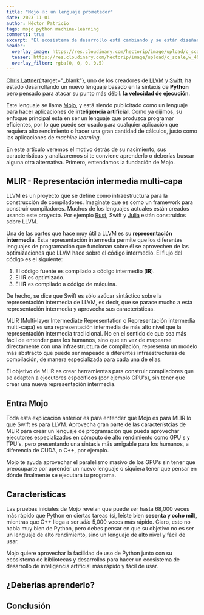 ```yaml
---
title: "Mojo 🔥: un lenguaje prometedor"
date: 2023-11-01
author: Héctor Patricio
tags: mojo python machine-learning
comments: true
excerpt: "El ecosistema de desarrollo está cambiando y se están diseñando nuevos lenguajes de programación y entornos de ejecución más adecuados para los problemas actuales. Hablemos de Mojo."
header:
  overlay_image: https://res.cloudinary.com/hectorip/image/upload/c_scale,w_1400/v1702275251/shubham-dhage-cLhjmsyby3Q-unsplash_ucy8y3.jpg
  teaser: https://res.cloudinary.com/hectorip/image/upload/c_scale,w_400/v1702275251/shubham-dhage-cLhjmsyby3Q-unsplash_ucy8y3.jpg
  overlay_filter: rgba(0, 0, 0, 0.5)
---
```


[Chris Lattner](https://www.nondot.org/sabre/){:target="_blank"}, uno de los creadores de [LLVM](https://llvm.org) y [Swift](https://www.swift.org/), ha estado desarrollando un nuevo lenguaje basado en la sintaxis de **Python** pero pensado para atacar su punto más débil: **la velocidad de ejecución**.

Este lenguaje se llama [Mojo](https://modular.com/mojo), y está siendo publicitado como un lenguaje para hacer aplicaciones de **inteligencia artificial**. Como ya dijimos, su enfoque principal está en ser un lenguaje que produzca programar eficientes, por lo que puede ser usado para cualquier aplicación que requiera alto rendimiento o hacer una gran cantidad de cálculos, justo como las aplicaciones de _machine learning_.

En este artículo veremos el motivo detrás de su nacimiento, sus características y analizaremos si te conviene aprenderlo o deberías buscar alguna otra alternativa. Primero, entendamos la fundación de Mojo.

## MLIR - Representación intermedia multi-capa

LLVM es un proyecto que se define como infraestructura para la construcción de compiladores. Imagínate que es como un framework para construir compiladores. Muchos de los lenguajes actuales están creados usando este proyecto. Por ejemplo [Rust](https://rust.org), Swift y [Julia](https://julialang.org) están construidos sobre LLVM.

Una de las partes que hace muy útil a LLVM es su **representación intermedia**. Esta representación intermedia permite que los diferentes lenguajes de programación que funcionan sobre él se aprovechen de las optimizaciones que LLVM hace sobre el código intermedio. El flujo del código es el siguiente:

1. El código fuente es compilado a código intermedio (**IR**).
2. El **IR** es optimizado.
3. El **IR** es compilado a código de máquina.

De hecho, se dice que Swift es sólo azúcar sintáctico sobre la representación intermedia de LLVM, es decir, que se parace mucho a esta representación intermedia y aprovecha sus características.

MLIR (Multi-layer Intermediate Representation o Representación intermedia multi-capa) es una representación intermedia de más alto nivel que la representación intermedia trad  icional. No en el sentido de que sea más fácil de entender para los humanos, sino que en vez de mapearse directamente con una infraestructura de compilación, representa un modelo más abstracto que puede ser mapeado a diferentes infraestructuras de compilación, de manera especializada para cada una de ellas.

El objetivo de MLIR es crear herramientas para construir compiladores que se adapten a ejecutores específicos (por ejemplo GPU's), sin tener que crear una nueva representación intermedia.

## Entra Mojo

Toda esta explicación anterior es para entender que Mojo es para MLIR lo que Swift es para LLVM. Aprovecha gran parte de las característcias de MLIR para crear un lenguaje de programación que pueda aprovechar ejecutores especializados en cómputo de alto rendimiento como GPU's y TPU's, pero presentando una sintaxis más amigable para los humanos, a diferencia de CUDA, o C++, por ejemplo.

Mojo te ayuda aprovechar el paralelismo masivo de los GPU's sin tener que preocuparte por aprender un nuevo lenguaje o siquiera tener que pensar en dónde finalmente se ejecutará tu programa.

## Características

Las pruebas iniciales de Mojo revelan que puede ser hasta 68,000 veces más rápido que Python en ciertas tareas (sí, leíste bien **sesenta y ocho mil**), mientras que C++ llega a ser _sólo_ 5,000 veces más rápido. Claro, esto no habla muy bien de Python, pero debes pensar en que su objetivo no es ser un lenguaje de alto rendimiento, sino un lenguaje de alto nivel y fácil de usar.

Mojo quiere aprovechar la facilidad de uso de Python junto con su ecosistema de bibliotecas y desarrollos para hacer un ecosistema de desarrollo de inteligencia artificial más rápido y fácil de usar.

## ¿Deberías aprenderlo?


## Conclusión



